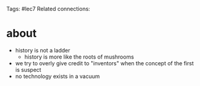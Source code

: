 Tags: #lec7 
Related connections:

# about
- history is not a ladder
	- history is more like the roots of mushrooms
- we try to overly give credit to "inventors" when the concept of the first is suspect
- no technology exists in a vacuum 